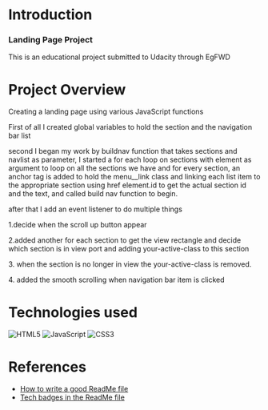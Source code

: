 <h1>Introduction</h1>
<h3>Landing Page Project</h3>
<p>This is an educational project submitted to Udacity through EgFWD </p>
<h1>Project Overview</h1>
<p>Creating a landing page using various JavaScript functions</p>
<p> First of all I created global variables to hold the section and the navigation bar list</p>
<p>second I began my work by buildnav function that takes sections and navlist as parameter, I started a for each loop on sections with element as argument to loop on all the sections we have and for every section, an anchor tag is added to hold the menu__link class and linking each list item to the appropriate section using href element.id to get the actual section id and the text, and called build nav function to begin.</p>
<p>after that I add an event listener  to do multiple things</p> 
<p>1.decide when the scroll up button appear</p> 
<p>2.added another for each section to get the view rectangle and decide which section is in view port and adding your-active-class to this section</p> 
<p>3. when the section is no longer in view the your-active-class is removed.</p>
<p>4. added the smooth scrolling when navigation bar item is clicked</p>



<h1>Technologies used</h1>

![HTML5](https://img.shields.io/badge/html5-%23E34F26.svg?style=for-the-badge&logo=html5&logoColor=white)
![JavaScript](https://img.shields.io/badge/javascript-%23323330.svg?style=for-the-badge&logo=javascript&logoColor=%23F7DF1E)
![CSS3](https://img.shields.io/badge/css3-%231572B6.svg?style=for-the-badge&logo=css3&logoColor=white)

<h1>References</h1>

- [How to write a good ReadMe file](https://www.freecodecamp.org/news/how-to-write-a-good-readme-file/)
- [Tech badges in the ReadMe file](https://github.com/Ileriayo/markdown-badges)